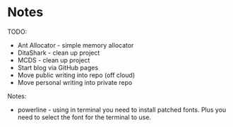 # Notes

TODO:

* Ant Allocator - simple memory allocator
* DitaShark - clean up project
* MCDS - clean up project
* Start blog via GitHub pages
* Move public writing into repo (off cloud)
* Move personal writing into private repo

Notes:

* powerline - using in terminal you need to install patched fonts. Plus you need to select the font for the terminal to use.






